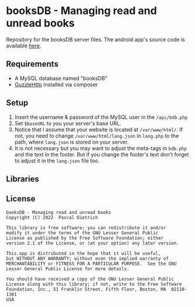 # booksDB - Managing read and unread books
Repository for the booksDB server files. The android app's source code is available [here](https://github.com/Cameo007/booksDB-app/).

## Requirements
- A MySQL database named "booksDB"
- [GuzzleHttp](https://github.com/guzzle/guzzle) installed via composer

## Setup
1. Insert the username & password of the MySQL user in the `/api/bdb.php`
2. Set `$baseURL` to you your server's base URL.
3. Notice that I assume that your website is located at `/var/www/html/`. If not, you need to change `/var/www/html/lang.json` in `lang.php` to the path, where `lang.json` is stored on your server.
4. It is not necessary but you may want to adjust the meta-tags in `bdb.php` and the text in the footer. But if you change the footer's text don't forget to adjust it in the `lang.json` file too.

## Libraries
  
## License
```
booksDB - Managing read and unread books
Copyright (C) 2022  Pascal Dietrich

This library is free software; you can redistribute it and/or
modify it under the terms of the GNU Lesser General Public
License as published by the Free Software Foundation; either
version 2.1 of the License, or (at your option) any later version.

This app is distributed in the hope that it will be useful,
but WITHOUT ANY WARRANTY; without even the implied warranty of
MERCHANTABILITY or FITNESS FOR A PARTICULAR PURPOSE.  See the GNU
Lesser General Public License for more details.

You should have received a copy of the GNU Lesser General Public
License along with this library; if not, write to the Free Software
Foundation, Inc., 51 Franklin Street, Fifth Floor, Boston, MA  02110-1301
USA
```
